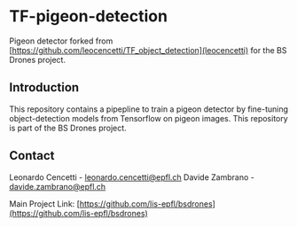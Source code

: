 # TF-pigeon-detection
Pigeon detector forked from [https://github.com/leocencetti/TF_object_detection](leocencetti) for the BS Drones project.

## Introduction

This repository contains a pipepline to train a pigeon detector by fine-tuning object-detection models from Tensorflow on pigeon images.
This repository is part of the BS Drones project.

## Contact

Leonardo Cencetti - leonardo.cencetti@epfl.ch
Davide Zambrano - davide.zambrano@epfl.ch

Main Project Link: [https://github.com/lis-epfl/bsdrones](https://github.com/lis-epfl/bsdrones)

